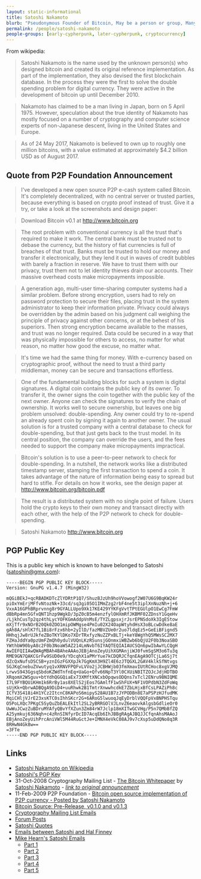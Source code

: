 ```yaml
---
layout: static-informational
title: Satoshi Nakamoto
blurb: "Pseudonymous Founder of Bitcoin, May be a person or group, Many people put forward as possible candidates, Very probably the alias of a 90s Cypherpunk"
permalink: /people/satoshi-nakamoto
people-groups: [early-cypherpunk, later-cypherpunk, cryptocurrency]
---
```


From wikipedia:

> Satoshi Nakamoto is the name used by the unknown person(s) who designed bitcoin and created its original reference implementation. As part of the implementation, they also devised the first blockchain database. In the process they were the first to solve the double spending problem for digital currency. They were active in the development of bitcoin up until December 2010.

> Nakamoto has claimed to be a man living in Japan, born on 5 April 1975. However, speculation about the true identity of Nakamoto has mostly focused on a number of cryptography and computer science experts of non-Japanese descent, living in the United States and Europe.

> As of 24 May 2017, Nakamoto is believed to own up to roughly one million bitcoins, with a value estimated at approximately $4.2 billion USD as of August 2017.

## Quote from P2P Foundation Announcement

> I've developed a new open source P2P e-cash system called Bitcoin. It's completely decentralized, with no central server or trusted parties, because everything is based on crypto proof instead of trust. Give it a try, or take a look at the screenshots and design paper:

> Download Bitcoin v0.1 at http://www.bitcoin.org

> The root problem with conventional currency is all the trust that's required to make it work. The central bank must be trusted not to debase the currency, but the history of fiat currencies is full of breaches of that trust. Banks must be trusted to hold our money and transfer it electronically, but they lend it out in waves of credit bubbles with barely a fraction in reserve. We have to trust them with our privacy, trust them not to let identity thieves drain our accounts. Their massive overhead costs make micropayments impossible.

> A generation ago, multi-user time-sharing computer systems had a similar problem. Before strong encryption, users had to rely on password protection to secure their files, placing trust in the system administrator to keep their information private. Privacy could always be overridden by the admin based on his judgment call weighing the principle of privacy against other concerns, or at the behest of his superiors. Then strong encryption became available to the masses, and trust was no longer required. Data could be secured in a way that was physically impossible for others to access, no matter for what reason, no matter how good the excuse, no matter what.

> It's time we had the same thing for money. With e-currency based on cryptographic proof, without the need to trust a third party middleman, money can be secure and transactions effortless.

> One of the fundamental building blocks for such a system is digital signatures. A digital coin contains the public key of its owner. To transfer it, the owner signs the coin together with the public key of the next owner. Anyone can check the signatures to verify the chain of ownership. It works well to secure ownership, but leaves one big problem unsolved: double-spending. Any owner could try to re-spend an already spent coin by signing it again to another owner. The usual solution is for a trusted company with a central database to check for double-spending, but that just gets back to the trust model. In its central position, the company can override the users, and the fees needed to support the company make micropayments impractical.

> Bitcoin's solution is to use a peer-to-peer network to check for double-spending. In a nutshell, the network works like a distributed timestamp server, stamping the first transaction to spend a coin. It takes advantage of the nature of information being easy to spread but hard to stifle. For details on how it works, see the design paper at http://www.bitcoin.org/bitcoin.pdf

> The result is a distributed system with no single point of failure. Users hold the crypto keys to their own money and transact directly with each other, with the help of the P2P network to check for double-spending.

>Satoshi Nakamoto
>http://www.bitcoin.org

## PGP Public Key

This is a public key which is known to have belonged to Satoshi (satoshin@gmx.com):

```
-----BEGIN PGP PUBLIC KEY BLOCK-----
Version: GnuPG v1.4.7 (MingW32)

mQGiBEkJ+qcRBADKDTcZlYDRtP1Q7/ShuzBJzUh9hoVVowogf2W07U6G9BqKW24r
piOxYmErjMFfvNtozNk+33cd/sq3gi05O1IMmZzg2rbF4ne5t3iplXnNuzNh+j+6
VxxA16GPhBRprvnng8r9GYALLUpo9Xk17KE429YYKFgVvtTPtEGUlpO1EwCg7FmW
dBbRp4mn5GfxQNT1hzp9WgkD/3pZ0cB5m4enzfylOHXmRfJKBMF02ZDnsY1GqeHv
/LjkhCusTp2qz4thLycYOFKGmAddpVnMsE/TYZLgpsxjrJsrEPNSdoXk3IgEStow
mXjTfr9xNOrB20Qk0ZOO1mipOWMgse4PmIu02X24OapWtyhdHsX3oBLcwDdke8aE
gAh8A/sHlK7fL1Bi8rFzx6hb+2yIlD/fazMBVZUe0r2uo7ldqEz5+GeEiBFignd5
HHhqjJw8rUJkfeZBoTKYlDKo7XDrTRxfyzNuZZPxBLTj+keY8WgYhQ5MWsSC2MX7
FZHaJddYa0pzUmFZmQh0ydulVUQnLKzRSunsjGOnmxiWBZwb6bQjU2F0b3NoaSBO
YWthbW90byA8c2F0b3NoaW5AZ214LmNvbT6IYAQTEQIAIAUCSQn6pwIbAwYLCQgH
AwIEFQIIAwQWAgMBAh4BAheAAAoJEBjAnoZeyUihXGMAnjiWJ0fvmSgSM3o6Tu3q
RME9GN7QAKCGrFw9SUD0e9/YDcqhX1aPMrYue7kCDQRJCfqnEAgA9OTCjLa6Sj7t
dZcQxNufsDSCSB+yznIGzFGXXpJk7GgKmX3H9Zl4E6zJTQGXL2GAV4klkSfNtvgs
SGJKqCnebuZVwutyq1vXRNVFPQFvLVVo2jJCBHWjb03fmXmavIUtRCHoc8xgVJMQ
LrwvS943GgsqSbdoKZWdTnfnEq+UaGo+Qfv66NpT3Yl0CXUiNBITZOJcJdjHDTBO
XRqomX2WSguv+btYdhQGGQiaEx73XMftXNCxbOpqwsODQns7xTcl2ENru9BNIQME
I7L9FYBQUiKHm1k6RrBy1as8XElS2jEos7GAmlfF1wShFUX+NF1VOPdbN3ZdFoWq
sUjKk+QbrwADBQgA9DiD4+uuRhwk2B1TmtrXnwwhcdkE7ZbLHjxBfCsLPAZiPh8c
ICfV3S418i4H1YCz2ItcnC8KAPoS6mipyS28AU1B7zJYPODBn8E7aPSPzHJfudMK
MqiCHljVJrE23xsKTC0sIhhSKcr2G+6ARoG5lwuoqJqEyDrblVQQFpVxBNPHSTqu
O5PoLXQc7PKgC5SyQuZbEALEkItl2SL2yBRRGOlVJLnvZ6eaovkAlgsbGdlieOr0
UwWuJCwzZuBDruMYAfyQBvYfXZun3Zm84rW7Jclp18mXITwGCVHg/P5n7QMbBfZQ
A25ymkuj636Nqh+c4zRnSINfyrDcID7AcqEb6IhJBBgRAgAJBQJJCfqnAhsMAAoJ
EBjAnoZeyUihPrcAniVWl5M44RuGctJe+IMNX4eVkC08AJ9v7cXsp5uDdQNo8q3R
8RHwN4Gk8w==
=3FTe
-----END PGP PUBLIC KEY BLOCK-----
```


## Links

* [Satoshi Nakamoto on Wikipedia](https://en.wikipedia.org/wiki/Satoshi_Nakamoto)
* [Satoshi's PGP Key](http://nakamotoinstitute.org/static/satoshinakamoto.asc)
* 31-Oct-2008 Cryptography Mailing List - [The Bitcoin Whitepaper](https://bitcoin.org/bitcoin.pdf) by [Satoshi Nakamoto](/people/satoshi-nakamoto) - _[link to original announcement](http://www.mail-archive.com/cryptography@metzdowd.com/msg09959.html)_
* 11-Feb-2009 P2P Foundation - [Bitcoin open source implementation of P2P currency - Posted by Satoshi Nakamoto](http://p2pfoundation.ning.com/forum/topics/bitcoin-open-source)
* [Bitcoin Source: Pre-Release, v0.1.0 and v0.1.3](http://satoshi.nakamotoinstitute.org/code/)
* [Cryptography Mailing List Emails](http://satoshi.nakamotoinstitute.org/emails/cryptography/)
* [Forum Posts](http://satoshi.nakamotoinstitute.org/posts/)
* [Satoshi Quotes](http://satoshi.nakamotoinstitute.org/quotes/)
* [Emails between Satoshi and Hal Finney](http://online.wsj.com/public/resources/documents/finneynakamotoemails.pdf)
* [Mike Hearn's Satoshi Emails](https://bitcointalk.org/index.php?topic=2080206.0)
  * [Part 1](https://pastebin.com/Na5FwkQ4)
  * [Part 2](https://pastebin.com/cKZPC1rF)
  * [Part 3](https://pastebin.com/wA9Jn100)
  * [Part 4](https://pastebin.com/JF3USKFT)
  * [Part 5](https://pastebin.com/syrmi3ET)
